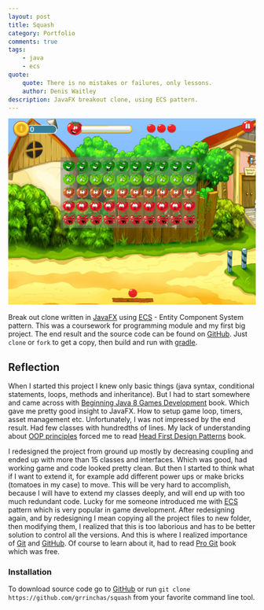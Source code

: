 ```yaml
---
layout: post
title: Squash 
category: Portfolio
comments: true
tags:
    - java
    - ecs
quote:
    quote: There is no mistakes or failures, only lessons.
    author: Denis Waitley
description: JavaFX breakout clone, using ECS pattern.
---
```


![javaFx breakout clone](/resources/images/squash.gif)

Break out clone written in [JavaFX](http://docs.oracle.com/javase/8/javase-clienttechnologies.htm) using [ECS](http://www.gamedev.net/page/resources/_/technical/game-programming/understanding-component-entity-systems-r3013) - Entity
Component System pattern. This was a coursework for programming module and my first big project. The end result and
the source code can be found on [GitHub](https://github.com/grrinchas/squash). Just `clone` or `fork` to get a copy, then build and run
with [gradle](http://gradle.org/).

## Reflection

When I started this project I knew only basic things (java syntax, conditional statements, loops, methods and inheritance). But I had to start
somewhere and came across with <a rel="nofollow" href="http://www.amazon.co.uk/gp/product/1484204166/ref=as_li_tl?ie=UTF8&camp=1634&creative=6738&creativeASIN=1484204166&linkCode=as2&tag=dennisgrinch-21">Beginning Java 8 Games Development</a> book. Which gave me pretty good insight to JavaFX. How to setup game loop, timers, asset management etc.
Unfortunately, I was not impressed by the end result. Had few classes with hundredths of lines. My lack of understanding about [OOP principles](https://en.wikipedia.org/wiki/Object-oriented_programming) forced me to read <a rel="nofollow" href="http://www.amazon.co.uk/gp/product/0596007124/ref=as_li_tl?ie=UTF8&camp=1634&creative=6738&creativeASIN=0596007124&linkCode=as2&tag=dennisgrinch-21">Head First Design Patterns</a> book.

I redesigned the project from ground up mostly by decreasing coupling and ended up with more than 15 classes and interfaces. Which was good, had working game and code looked pretty clean. But then I started to think what if I want to extend it, for example add different power ups or make bricks (tomatoes in my case) to move. This will be very hard to accomplish, because I will have to extend my classes deeply, and will end up with too much redundant code. Lucky for me someone introduced me with [ECS](https://en.wikipedia.org/wiki/Entity_component_system) pattern which is very popular in game development.
After redesigning again, and by redesigning I mean copying all the project files to new folder, then modifying them, I realized that this is too laborious and
has to be better solution to control all the versions. And this is where I realized importance of [Git](https://en.wikipedia.org/wiki/Entity_component_system) and [GitHub](https://github.com). Of course to learn about it, had to read [Pro Git](https://git-scm.com/book/en/v2) book which was free.

### Installation

To download source code go to [GitHub](https://github.com/grrinchas/squash)
or run `git clone https://github.com/grrinchas/squash` from your favorite command line tool.
